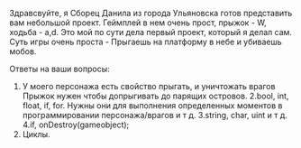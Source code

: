Здравсвуйте, я Сборец Данила из города Ульяновска готов представить вам небольшой проект.
Геймплей в нем очень прост, прыжок - W, ходьба - a,d.
Это мой по сути дела первый проект, который я делал сам.
Суть игры очень проста - Прыгаешь на платформу в небе и убиваешь мобов.

Ответы на ваши вопросы:
1. У моего персонажа есть свойство прыгать, и уничтожать врагов
Прыжок нужен чтобы допрыгивать до парящих островов.
2.bool, int, float, if, for.
Нужны они для выполнения определенных моментов в программировании персонажа/врагов и т д.
3.string, char, uint и т д.
4.if, onDestroy(gameobject);
5. Циклы.
